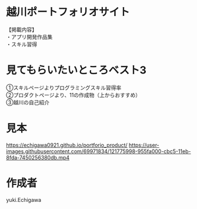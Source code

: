 # 越川ポートフォリオサイト

【掲載内容】   
・アプリ開発作品集   
・スキル習得   

# 見てもらいたいところベスト3    
①スキルページよりプログラミングスキル習得率   
②プロダクトページより、11の作成物（上からおすすめ）   
③越川の自己紹介   

# 見本
https://echigawa0921.github.io/portforio_product/
https://user-images.githubusercontent.com/69971834/121775998-955fa000-cbc5-11eb-8fda-7450256380db.mp4

# 作成者
yuki.Echigawa
